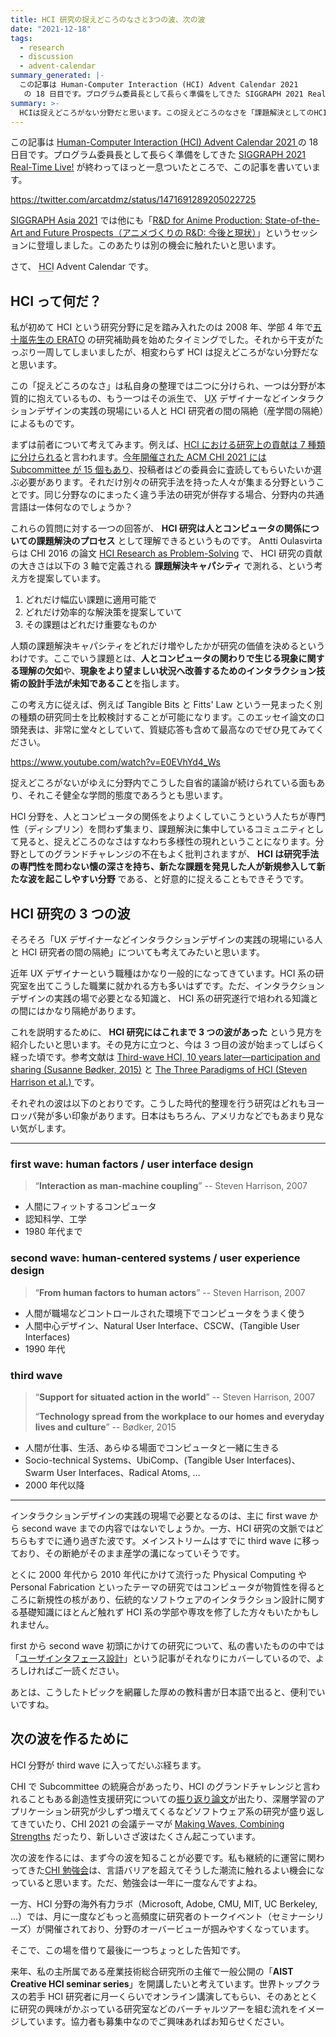 ```yaml
---
title: HCI 研究の捉えどころのなさと3つの波、次の波
date: "2021-12-18"
tags:
  - research
  - discussion
  - advent-calendar
summary_generated: |-
  この記事は Human-Computer Interaction (HCI) Advent Calendar 2021
   の 18 日目です。プログラム委員長として長らく準備をしてきた SIGGRAPH 2021 Real-Time Live! が終わってほっと一息ついたと...
summary: >-
  HCIは捉えどころがない分野だと思います。この捉えどころのなさを「課題解決としてのHCI研究」という考え方、「HCIの三つの波」という歴史の見方を通して紐解き、最後にちょっとした宣伝をします。
---
```


この記事は [Human-Computer Interaction (HCI) Advent Calendar 2021
](https://adventar.org/calendars/6523) の 18 日目です。プログラム委員長として長らく準備をしてきた [SIGGRAPH 2021 Real-Time Live!](https://sa2021.siggraph.org/jp/attend/real-time-live/6/sessions) が終わってほっと一息ついたところで、この記事を書いています。

https://twitter.com/arcatdmz/status/1471691289205022725

[SIGGRAPH Asia 2021](https://sa2021.siggraph.org/jp) では他にも「[R&D for Anime Production: State-of-the-Art and Future Prospects（アニメづくりの R&D: 今後と現状）](https://research.archinc.jp/events/siggraph-asia-2021/)」というセッションに登壇しました。このあたりは別の機会に触れたいと思います。

さて、 <abbr title="Human-Computer Interaction">HCI</abbr> Advent Calendar です。

## HCI って何だ？

私が初めて HCI という研究分野に足を踏み入れたのは 2008 年、学部 4 年で[五十嵐先生の ERATO](https://www.jst.go.jp/erato/igarashi) の研究補助員を始めたタイミングでした。それから干支がたっぷり一周してしまいましたが、相変わらず HCI は捉えどころがない分野だなと思います。

この「捉えどころのなさ」は私自身の整理では二つに分けられ、一つは分野が本質的に抱えているもの、もう一つはその派生で、 <abbr title="User Experience">UX</abbr> デザイナーなどインタラクションデザインの実践の現場にいる人と HCI 研究者の間の隔絶（産学間の隔絶）によるものです。

まずは前者について考えてみます。例えば、[HCI における研究上の貢献は 7 種類に分けられる](https://interactions.acm.org/archive/view/may-june-2016/research-contribution-in-human-computer-interaction)と言われます。[今年開催された ACM CHI 2021 には Subcommittee が 15 個もあり](https://chi2021.acm.org/for-authors/presenting/papers/selecting-a-subcommittee)、投稿者はどの委員会に査読してもらいたいか選ぶ必要があります。それだけ別々の研究手法を持った人々が集まる分野ということです。同じ分野なのにまったく違う手法の研究が併存する場合、分野内の共通言語は一体何なのでしょうか？

これらの質問に対する一つの回答が、 **HCI 研究は人とコンピュータの関係についての課題解決のプロセス** として理解できるというものです。 Antti Oulasvirta らは CHI 2016 の論文 [HCI Research as Problem-Solving](https://dl.acm.org/doi/10.1145/2858036.2858283) で、 HCI 研究の貢献の大きさは以下の 3 軸で定義される **課題解決キャパシティ** で測れる、という考え方を提案しています。

1. どれだけ幅広い課題に適用可能で
2. どれだけ効率的な解決策を提案していて
3. その課題はどれだけ重要なものか

人類の課題解決キャパシティをどれだけ増やしたかが研究の価値を決めるというわけです。ここでいう課題とは、**人とコンピュータの関わりで生じる現象に関する理解の欠如**や、**現象をより望ましい状況へ改善するためのインタラクション技術の設計手法が未知であること**を指します。

この考え方に従えば、例えば Tangible Bits と Fitts' Law という一見まったく別の種類の研究同士を比較検討することが可能になります。このエッセイ論文の口頭発表は、非常に堂々としていて、質疑応答も含めて最高なのでぜひ見てみてください。

https://www.youtube.com/watch?v=E0EVhYd4_Ws

捉えどころがないがゆえに分野内でこうした自省的議論が続けられている面もあり、それこそ健全な学問的態度であろうとも思います。

HCI 分野を、人とコンピュータの関係をよりよくしていこうという人たちが専門性（ディシプリン）を問わず集まり、課題解決に集中しているコミュニティとして見ると、捉えどころのなさはすなわち多様性の現れということになります。分野としてのグランドチャレンジの不在もよく批判されますが、 **HCI は研究手法の専門性を問わない懐の深さを持ち、新たな課題を発見した人が新規参入して新たな波を起こしやすい分野** である、と好意的に捉えることもできそうです。

## HCI 研究の 3 つの波

そろそろ「UX デザイナーなどインタラクションデザインの実践の現場にいる人と HCI 研究者の間の隔絶」についても考えてみたいと思います。

近年 UX デザイナーという職種はかなり一般的になってきています。HCI 系の研究室を出てこうした職業に就かれる方も多いはずです。ただ、インタラクションデザインの実践の場で必要となる知識と、 HCI 系の研究遂行で培われる知識との間にはかなり隔絶があります。

これを説明するために、 **HCI 研究にはこれまで 3 つの波があった** という見方を紹介したいと思います。その見方に立つと、今は 3 つ目の波が始まってしばらく経った頃です。参考文献は [Third-wave HCI, 10 years later—participation and sharing (Susanne Bødker, 2015)](https://interactions.acm.org/archive/view/september-october-2015/third-wave-hci-10-years-later-participation-and-sharing) と [The Three Paradigms of HCI (Steven Harrison et al.) ](https://people.cs.vt.edu/~srh/Downloads/TheThreeParadigmsofHCI.pdf) です。

それぞれの波は以下のとおりです。こうした時代的整理を行う研究はどれもヨーロッパ発が多い印象があります。日本はもちろん、アメリカなどでもあまり見ない気がします。

---

### first wave: human factors / user interface design

> “**Interaction as man-machine coupling**” -- Steven Harrison, 2007

- 人間にフィットするコンピュータ
- 認知科学、工学
- 1980 年代まで

### second wave: human-centered systems / user experience design

> “**From human factors to human actors**” -- Steven Harrison, 2007

- 人間が職場などコントロールされた環境下でコンピュータをうまく使う
- 人間中心デザイン、Natural User Interface、CSCW、(Tangible User Interfaces)
- 1990 年代

### third wave

> “**Support for situated action in the world**” -- Steven Harrison, 2007
>
> “**Technology spread from the workplace to our homes and everyday lives and culture**” -- Bødker, 2015

- 人間が仕事、生活、あらゆる場面でコンピュータと一緒に生きる
- Socio-technical Systems、UbiComp、(Tangible User Interfaces)、Swarm User Interfaces、Radical Atoms, …
- 2000 年代以降

---

インタラクションデザインの実践の現場で必要となるのは、主に first wave から second wave までの内容ではないでしょうか。一方、HCI 研究の文脈ではどちらもすでに通り過ぎた波です。メインストリームはすでに third wave に移っており、その断絶がそのまま産学の溝になっていそうです。

とくに 2000 年代から 2010 年代にかけて流行った Physical Computing や Personal Fabrication といったテーマの研究ではコンピュータが物質性を得るところに新規性の核があり、伝統的なソフトウェアのインタラクション設計に関する基礎知識にほとんど触れず HCI 系の学部や専攻を修了した方々もいたかもしれません。

first から second wave 初頭にかけての研究について、私の書いたものの中では「[ユーザインタフェース設計](https://junkato.jp/ja/user-interface-design/)」という記事がそれなりにカバーしているので、よろしければご一読ください。

あとは、こうしたトピックを網羅した厚めの教科書が日本語で出ると、便利でいいですね。

## 次の波を作るために

HCI 分野が third wave に入ってだいぶ経ちます。

CHI で Subcommittee の統廃合があったり、HCI のグランドチャレンジと言われることもある創造性支援研究についての[振り返り論文](https://dl.acm.org/doi/10.1145/3196709.3196732)が出たり、深層学習のアプリケーション研究が少しずつ増えてくるなどソフトウェア系の研究が盛り返してきていたり、CHI 2021 の会議テーマが [Making Waves, Combining Strengths](https://chi2021.acm.org/) だったり、新しいさざ波はたくさん起こっています。

次の波を作るには、まず今の波を知ることが必要です。私も継続的に運営に関わってきた[CHI 勉強会](https://sigchi.jp/seminar/chi2021/)は、言語バリアを超えてそうした潮流に触れるよい機会になっていると思います。ただ、勉強会は一年に一度なんですよね。

一方、HCI 分野の海外有力ラボ（Microsoft, Adobe, CMU, MIT, UC Berkeley, ...）では、月に一度などもっと高頻度に研究者のトークイベント（セミナーシリーズ）が開催されており、分野のオーバービューが掴みやすくなっています。

そこで、この場を借りて最後に一つちょっとした告知です。

来年、私の主所属である産業技術総合研究所の主催で一般公開の「**AIST Creative HCI seminar series**」を開講したいと考えています。世界トップクラスの若手 HCI 研究者に月一くらいでオンライン講演してもらい、そのあととくに研究の興味がかぶっている研究室などのバーチャルツアーを組む流れをイメージしています。協力者も募集中なのでご興味あればお知らせください。
